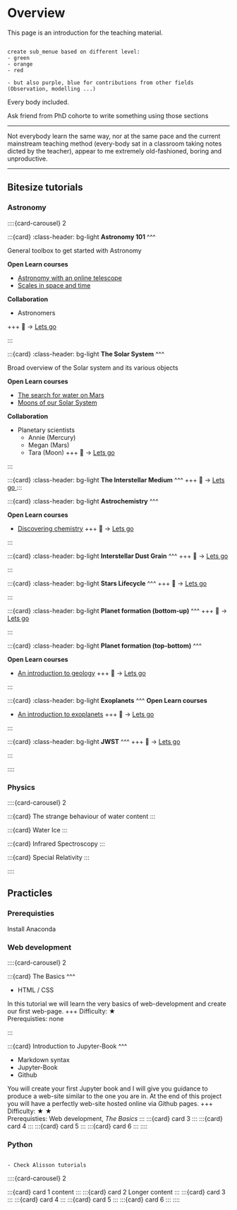 # Overview


This page is an introduction for the teaching material.

```{admonition} Trafic light system

create sub_menue based on different level:
- green 
- orange
- red

- but also purple, blue for contributions from other fields (Observation, modelling ...)

```

Every body included.

Ask friend from PhD cohorte to write something using those sections

***
Not everybody learn the same way, nor at the same pace and the current mainstream teaching method (every-body sat in a classroom taking notes dicted by the teacher), appear to me extremely old-fashioned, boring and unproductive.

***

## Bitesize tutorials

### Astronomy

::::{card-carousel} 2

:::{card} 
:class-header: bg-light
**Astronomy 101**
^^^

General toolbox to get started with Astronomy 

**Open Learn courses**

- [Astronomy with an online telescope](https://www.open.edu/openlearn/science-maths-technology/astronomy/astronomy-online-telescope/content-section-overview?active-tab=description-tab)
- [Scales in space and time](https://www.open.edu/openlearn/science-maths-technology/scales-space-and-time/content-section-0?active-tab=description-tab)

**Collaboration**
- Astronomers

+++
&#128064;  &#x2192; <a href="https://deugz.github.io/nb-teaching/_build/html/Bitesize/Astronomy/Astronomy_101/Astronomy_101.html" target="blank"> Lets go </a> 

:::

:::{card} 
:class-header: bg-light
**The Solar System**
^^^

Broad overview of the Solar system and its various objects

**Open Learn courses**

- [The search for water on Mars](https://www.open.edu/openlearn/science-maths-technology/the-search-water-on-mars/content-section-0?active-tab=description-tab)
- [Moons of our Solar System](https://www.open.edu/openlearn/science-maths-technology/moons-our-solar-system/content-section-overview?active-tab=description-tab)

**Collaboration**
- Planetary scientists
    - Annie (Mercury)
    - Megan (Mars)
    - Tara (Moon)
+++
&#128064;  &#x2192; <a href="https://deugz.github.io/nb-teaching/_build/html/Bitesize/Astronomy/The_solar_system/Solar_system.html" target="blank"> Lets go </a> 

:::

:::{card} 
:class-header: bg-light
**The Interstellar Medium**
^^^
+++
&#128064;  &#x2192; <a href="https://deugz.github.io/nb-teaching/_build/html/Bitesize/Astronomy/ISM/ISM.html" target="blank"> Lets go </a> 
:::

:::{card}
:class-header: bg-light
**Astrochemistry**
^^^

**Open Learn courses**

- [Discovering chemistry](https://www.open.edu/openlearn/science-maths-technology/chemistry/discovering-chemistry/content-section-overview?active-tab=description-tab)
+++
&#128064;  &#x2192; <a href="https://deugz.github.io/nb-teaching/_build/html/Bitesize/Astronomy/Astrochemistry/Astrochemistry.html" target="blank"> Lets go </a> 

:::

:::{card} 
:class-header: bg-light
**Interstellar Dust Grain**
^^^
+++
&#128064;  &#x2192; <a href="https://deugz.github.io/nb-teaching/_build/html/Bitesize/Astronomy/Interstellar_dust_grains/Dust.html" target="blank"> Lets go </a> 

:::

:::{card} 
:class-header: bg-light
**Stars Lifecycle**
^^^
+++
&#128064;  &#x2192; <a href="https://deugz.github.io/nb-teaching/_build/html/Bitesize/Astronomy/Star_formation/Star_formation.html" target="blank"> Lets go </a> 

:::

:::{card} 
:class-header: bg-light
**Planet formation (bottom-up)**
^^^
+++
&#128064;  &#x2192; <a href="https://deugz.github.io/nb-teaching/_build/html/Bitesize/Astronomy/Planet_formation_bottom-top/Planet_formation_bottom-top.html" target="blank"> Lets go </a> 

:::

:::{card} 
:class-header: bg-light
**Planet formation (top-bottom)**
^^^

**Open Learn courses**

- [An introduction to geology](https://www.open.edu/openlearn/science-maths-technology/an-introduction-geology/content-section-overview?active-tab=description-tab)
+++
&#128064;  &#x2192; <a href="https://deugz.github.io/nb-teaching/_build/html/Bitesize/Astronomy/Planet_formation_top-bottom/Planet_formation_top-bottom.html" target="blank"> Lets go </a> 

:::

:::{card}
:class-header: bg-light
**Exoplanets**
^^^
**Open Learn courses**

- [An introduction to exoplanets](https://www.open.edu/openlearn/science-maths-technology/introduction-exoplanets/content-section-overview?active-tab=description-tab)
+++
&#128064;  &#x2192; <a href="https://deugz.github.io/nb-teaching/_build/html/Bitesize/Astronomy/Exoplanets/Exoplanets.html" target="blank"> Lets go </a> 

:::

:::{card} 
:class-header: bg-light
**JWST**
^^^
+++
&#128064;  &#x2192; <a href="https://deugz.github.io/nb-teaching/_build/html/Bitesize/Astronomy/JWST/JWST.html" target="blank"> Lets go </a> 

:::

::::

### Physics

::::{card-carousel} 2

:::{card} The strange behaviour of water
content
:::


:::{card} Water Ice
:::

:::{card} Infrared Spectroscopy
:::

:::{card} Special Relativity
:::

::::





## Practicles

### Prerequisties

Install Anaconda


### Web development

::::{card-carousel} 2

:::{card} 
The Basics
^^^
- HTML / CSS

In this tutorial we will learn the very basics of web-development and create our first web-page.
+++
Difficulty: &#9733; <br>
Prerequisties: none

:::

:::{card} 
Introduction to Jupyter-Book
^^^
- Markdown syntax
- Jupyter-Book
- Github

You will create your first Jupyter book and I will give you guidance to produce a web-site similar to the one you are in. At the end of this project you will have a perfectly web-site hosted online via Github pages. 
+++
Difficulty: &#9733; &#9733; <br>
Prerequisties: Web development, *The Basics*
:::
:::{card} card 3
:::
:::{card} card 4
:::
:::{card} card 5
:::
:::{card} card 6
:::
::::

### Python

```{note}

- Check Alisson tutorials

```

::::{card-carousel} 2

:::{card} card 1
content
:::
:::{card} card 2
Longer
content
:::
:::{card} card 3
:::
:::{card} card 4
:::
:::{card} card 5
:::
:::{card} card 6
:::
::::

